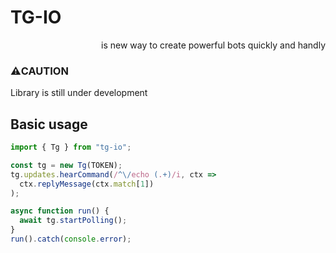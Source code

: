 # TG-IO
<p align="right">
  is new way to create powerful bots quickly and handly
</p>

### ⚠️CAUTION
Library is still under development

## Basic usage
```typescript
import { Tg } from "tg-io";

const tg = new Tg(TOKEN);
tg.updates.hearCommand(/^\/echo (.+)/i, ctx => 
  ctx.replyMessage(ctx.match[1])
);

async function run() {
  await tg.startPolling();
}
run().catch(console.error);
```
